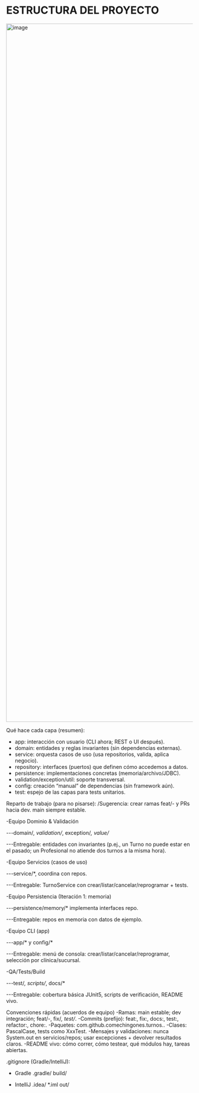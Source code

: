 # ESTRUCTURA DEL PROYECTO
<img width="1136" height="1886" alt="image" src="https://github.com/user-attachments/assets/b3b94dce-aaab-48da-9521-4f04e585c2dd" />

Qué hace cada capa (resumen):
- app: interacción con usuario (CLI ahora; REST o UI después).
- domain: entidades y reglas invariantes (sin dependencias externas).
- service: orquesta casos de uso (usa repositorios, valida, aplica negocio).
- repository: interfaces (puertos) que definen cómo accedemos a datos.
- persistence: implementaciones concretas (memoria/archivo/JDBC).
- validation/exception/util: soporte transversal.
- config: creación “manual” de dependencias (sin framework aún).
- test: espejo de las capas para tests unitarios.

Reparto de trabajo (para no pisarse):
/Sugerencia: crear ramas feat/<area>-<breve> y PRs hacia dev. main siempre estable.

-Equipo Dominio & Validación

---domain/*, validation/*, exception/*, value/*

---Entregable: entidades con invariantes (p.ej., un Turno no puede estar en el pasado; un Profesional no atiende dos turnos a la misma hora).

-Equipo Servicios (casos de uso)

---service/*, coordina con repos.

---Entregable: TurnoService con crear/listar/cancelar/reprogramar + tests.

-Equipo Persistencia (Iteración 1: memoria)

---persistence/memory/* implementa interfaces repo.

---Entregable: repos en memoria con datos de ejemplo.

-Equipo CLI (app)

---app/* y config/*

---Entregable: menú de consola: crear/listar/cancelar/reprogramar, selección por clínica/sucursal.

-QA/Tests/Build

---test/*, scripts/*, docs/*

---Entregable: cobertura básica JUnit5, scripts de verificación, README vivo.

Convenciones rápidas (acuerdos de equipo)
-Ramas: main estable; dev integración; feat/<area>-<breve>, fix/*, test/*.
-Commits (prefijo): feat:, fix:, docs:, test:, refactor:, chore:.
-Paquetes: com.github.comechingones.turnos.<capa>.
-Clases: PascalCase, tests como XxxTest.
-Mensajes y validaciones: nunca System.out en servicios/repos; usar excepciones + devolver resultados claros.
-README vivo: cómo correr, cómo testear, qué módulos hay, tareas abiertas.

.gitignore (Gradle/IntelliJ):
- Gradle
.gradle/
build/

- IntelliJ
.idea/
*.iml
out/
